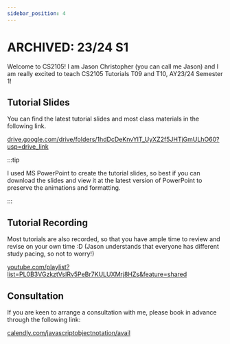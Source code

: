 ```yaml
---
sidebar_position: 4
---
```


# ARCHIVED: 23/24 S1

Welcome to CS2105! I am Jason Christopher (you can call me Jason) and I am really excited to teach CS2105 Tutorials T09 and T10, AY23/24 Semester 1!

## Tutorial Slides

You can find the latest tutorial slides and most class materials in the following link.

[drive.google.com/drive/folders/1hdDcDeKnvYlT_UyXZ2f5JHTjGmULhO60?usp=drive_link](https://drive.google.com/drive/folders/1hdDcDeKnvYlT_UyXZ2f5JHTjGmULhO60?usp=drive_link)

:::tip

I used MS PowerPoint to create the tutorial slides, so best if you can download the slides and view it at the latest version of PowerPoint to preserve the animations and formatting.

:::

## Tutorial Recording

Most tutorials are also recorded, so that you have ample time to review and revise on your own time :D (Jason understands that everyone has different study pacing, so not to worry!)


[youtube.com/playlist?list=PL0B3VGzkztVsIRv5PeBr7KULUXMrj8HZs&feature=shared](https://youtube.com/playlist?list=PL0B3VGzkztVsIRv5PeBr7KULUXMrj8HZs&feature=shared)

## Consultation 

If you are keen to arrange a consultation with me, please book in advance through the following link:

[calendly.com/javascriptobjectnotation/avail](https://calendly.com/javascriptobjectnotation/avail)